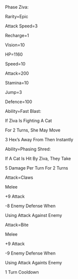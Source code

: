 Phase Ziva:

Rarity=Epic

Attack Speed=3

Recharge=1

Vision=10

HP=1160

Speed=10

Attack=200

Stamina=10

Jump=3

Defence=100

Ability=Fast Blast:

If Ziva Is Fighting A Cat

For 2 Turns, She May Move

3 Hex’s Away From Then Instantly

Ability=Phasing Shred:

If A Cat Is Hit By Ziva, They Take

5 Damage Per Turn For 2 Turns

Attack=Claws

Melee

+9 Attack

-8 Enemy Defense When

Using Attack Against Enemy

Attack=Bite

Melee

+9 Attack

-9 Enemy Defense When

Using Attack Againts Enemy

1 Turn Cooldown
